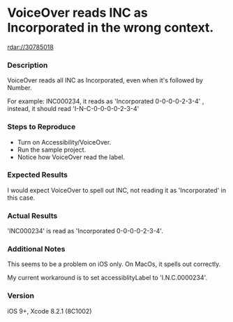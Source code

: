 # VoiceOver reads INC as Incorporated in the wrong context.

[rdar://30785018](rdar://30785018)

### Description
VoiceOver reads all INC as Incorporated, even when it's followed by Number.

For example: INC000234, it reads as 'Incorporated 0-0-0-0-2-3-4' , instead, it should read 'I-N-C-0-0-0-0-2-3-4'

### Steps to Reproduce
- Turn on Accessibility/VoiceOver.
- Run the sample project.
- Notice how VoiceOver read the label.

### Expected Results
I would expect VoiceOver to spell out INC, not reading it as 'Incorporated' in this case.

### Actual Results
'INC000234' is read as 'Incorporated 0-0-0-0-2-3-4'. 

### Additional Notes
This seems to be a problem on iOS only. On MacOs, it spells out correctly.

My current workaround is to set accessiblityLabel to 'I.N.C.0000234'.

### Version
iOS 9+, Xcode 8.2.1 (8C1002)
